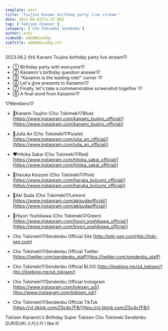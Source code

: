 ```yaml
---
template: post
title: 'Tsujino Kanami birthday party live stream♡'
date: 2023-06-02T11:57:08Z
tag: ['Tokisen Channel']
category: ['Cho Tokimeki Sendenbu']
author: auto 
videoID: wDDUNGxe2Kg
subTitle: wDDUNGxe2Kg.vtt
---
```

2023.06.2 (fri) Kanami Tsujino birthday party live stream♡

- ① Birthday party with everyone♡
- ② Kanamin's birthday question answer♡
- ③ "Kanamin is the leading role!" corner ♡
- ④ Let's give presents to Kanamin♡
- ⑦ Finally, let's take a commemorative screenshot together ♡
- ⑧ A final word from Kanamin♡

♡Members♡

- 💙Kanami Tsujino (Cho Tokimeki♡Blue) [https://www.instagram.com/kanami_tsujino_official/](https://www.instagram.com/kanami_tsujino_official/)
- 💜Julia An (Cho Tokimeki♡Purple) [https://www.instagram.com/julia_an_official/](https://www.instagram.com/julia_an_official/)
- ❤️Hitoka Sakai (Cho Tokimeki♡Red) [https://www.instagram.com/hitoka_sakai_official/](https://www.instagram.com/hitoka_sakai_official/)
- 💖Haruka Koizumi (Cho Tokimeki♡Pink) [https://www.instagram.com/haruka_koizumi_official/](https://www.instagram.com/haruka_koizumi_official/)
- 💛Aki Suda (Cho Tokimeki♡Lemon) [https://www.instagram.com/akisudaofficial/](https://www.instagram.com/akisudaofficial/)
- 💚Hiyori Yoshikawa (Cho Tokimeki♡Green) [https://www.instagram.com/hiyori_yoshikawa_official/](https://www.instagram.com/hiyori_yoshikawa_official/)

- Cho Tokimeki♡Sendenbu Official Site [http://toki-sen.com​](ttp://toki-sen.com​)
- Cho Tokimeki♡Sendenbu Official Twitter [https://twitter.com/sendenbu_staff​](ttps://twitter.com/sendenbu_staff​)
- Cho Tokimeki♡Sendenbu Official BLOG [http://lineblog.me/sd_tokisen/​](ttp://lineblog.me/sd_tokisen/​)
- Cho Tokimeki♡Sendenbu Official Instagram [https://www.instagram.com/tokisen_sd/​](ttps://www.instagram.com/tokisen_sd/​)
- Cho Tokimeki♡Sendenbu Official TikTok [https://vt.tiktok.com/ZSc4x7FB/​](ttps://vt.tiktok.com/ZSc4x7FB/​)

Tokisen Kanamin's Birthday Super Tokisen Cho Tokimeki Sendenbu SUKISUKI 스키스키 I like it!